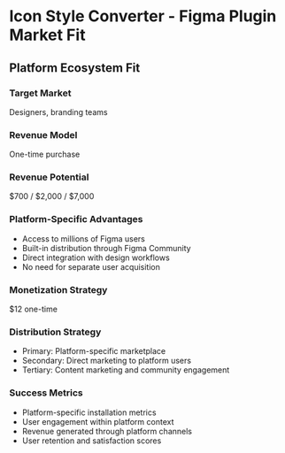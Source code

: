 # Icon Style Converter - Figma Plugin Market Fit

## Platform Ecosystem Fit

### Target Market
Designers, branding teams

### Revenue Model
One-time purchase

### Revenue Potential
$700 / $2,000 / $7,000

### Platform-Specific Advantages
- Access to millions of Figma users
- Built-in distribution through Figma Community
- Direct integration with design workflows
- No need for separate user acquisition

### Monetization Strategy
$12 one-time

### Distribution Strategy
- Primary: Platform-specific marketplace
- Secondary: Direct marketing to platform users
- Tertiary: Content marketing and community engagement

### Success Metrics
- Platform-specific installation metrics
- User engagement within platform context
- Revenue generated through platform channels
- User retention and satisfaction scores
